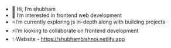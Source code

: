 - 👋 Hi, I’m shubham 
- 👀 I’m interested in frontend web development
- ⭐I’m currently exploring js in-depth along with building projects
- ⚡I’m looking to collaborate on frontend development 
- ✨Website - https://shubhambishnoi.netlify.app

<!---
shubhambishnoi/shubhambishnoi is a ✨ special ✨ repository because its `README.md` (this file) appears on your GitHub profile.
You can click the Preview link to take a look at your changes.
--->

